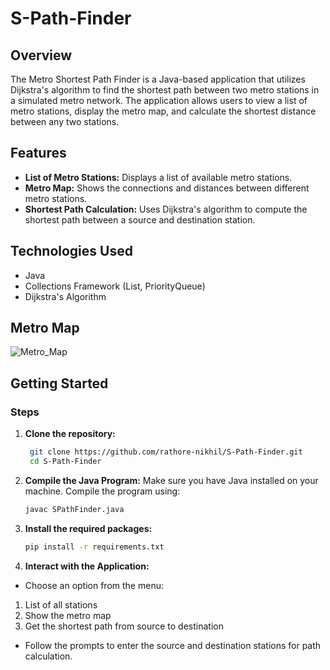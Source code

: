 # S-Path-Finder

## Overview
The Metro Shortest Path Finder is a Java-based application that utilizes Dijkstra's algorithm to find the shortest path between two metro stations in a simulated metro network. The application allows users to view a list of metro stations, display the metro map, and calculate the shortest distance between any two stations.


## Features
* **List of Metro Stations:** Displays a list of available metro stations.
* **Metro Map:** Shows the connections and distances between different metro stations.
* **Shortest Path Calculation:** Uses Dijkstra's algorithm to compute the shortest path between a source and destination station.


## Technologies Used
* Java
* Collections Framework (List, PriorityQueue)
* Dijkstra's Algorithm

## Metro Map
![Metro_Map](https://github.com/user-attachments/assets/1f5e0ca2-4ab3-4d02-85b5-f507cfd99bf6)

## Getting Started

### Steps

1. **Clone the repository:**
   ```bash
    git clone https://github.com/rathore-nikhil/S-Path-Finder.git
    cd S-Path-Finder

2. **Compile the Java Program:** Make sure you have Java installed on your machine. Compile the program using:
   ```bash
   javac SPathFinder.java

3. **Install the required packages:**
   ```bash
   pip install -r requirements.txt
4. **Interact with the Application:**
* Choose an option from the menu:
 1. List of all stations
 2. Show the metro map
 3. Get the shortest path from source to destination
* Follow the prompts to enter the source and destination stations for path calculation.
